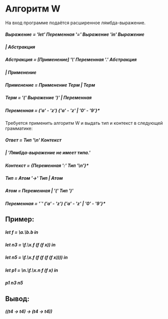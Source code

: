 # Алгоритм W

На вход программе подаётся расширенное лямбда-выражение.

##### Выражение = 'let' Переменная '=' Выражение 'in' Выражение
#####                  | Абстракция
##### Абстракция = [Применение] '\\' Переменная '.' Абстракция
#####                 | Применение
##### Применение = Применение Терм | Терм                       
##### Терм = '(' Выражение ')' | Переменная
##### Переменная = ('a' - 'z') {'a' - 'z' | '0' - '9'}*

Требуется применить алгоритм W и выдать тип и контекст в следующей грамматике:

##### Ответ = Тип '\n' Контекст 
##### | 'Лямбда-выражение не имеет типа.' 
##### Контекст =  {Переменная ':' Тип '\n'}* 
##### Тип =  Атом '->' Тип | Атом
##### Атом =  Переменная | '(' Тип ')'
##### Переменная = '`' ('a' - 'z') {'a' - 'z' | '0' - '9'}*

## Пример:

##### let f = \a.\b.b in
##### let n3 = \f.\x.f (f (f x)) in
##### let n5 = \f.\x.f (f (f (f (f x)))) in
##### let p1 = \n.\f.\x.n f (f x) in
##### p1 n3 n5

## Вывод:

##### ((t4 -> t4) -> (t4 -> t4))